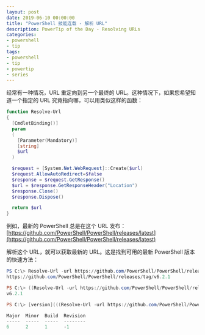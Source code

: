 ```yaml
---
layout: post
date: 2019-06-10 00:00:00
title: "PowerShell 技能连载 - 解析 URL"
description: PowerTip of the Day - Resolving URLs
categories:
- powershell
- tip
tags:
- powershell
- tip
- powertip
- series
---
```

经常有一种情况，URL 重定向到另一个最终的 URL。这种情况下，如果您希望知道一个指定的 URL 究竟指向哪，可以用类似这样的函数：

```powershell
function Resolve-Url
{
  [CmdletBinding()]
  param
  (
    [Parameter(Mandatory)]
    [string]
    $url
  )

  $request = [System.Net.WebRequest]::Create($url)
  $request.AllowAutoRedirect=$false
  $response = $request.GetResponse()
  $url = $response.GetResponseHeader("Location")
  $response.Close()
  $response.Dispose()

  return $url
}
```

例如，最新的 PowerShell 总是在这个 URL 发布：[https://github.com/PowerShell/PowerShell/releases/latest](https://github.com/PowerShell/PowerShell/releases/latest)

解析这个 URL，就可以获取最新的 URL。这是找到可用的最新 PowerShell 版本的快速方法：

```powershell
PS C:\> Resolve-Url -url https://github.com/PowerShell/PowerShell/releases/latest
https://github.com/PowerShell/PowerShell/releases/tag/v6.2.1

PS C:\> ((Resolve-Url -url https://github.com/PowerShell/PowerShell/releases/latest) -split '/')[-1]
v6.2.1

PS C:\> [version](((Resolve-Url -url https://github.com/PowerShell/PowerShell/releases/latest) -split '/')[-1] -replace 'v')

Major  Minor  Build  Revision
-----  -----  -----  --------
6      2      1      -1
```

<!--本文国际来源：[Resolving URLs](https://community.idera.com/database-tools/powershell/powertips/b/tips/posts/resolving-urls-2)-->

